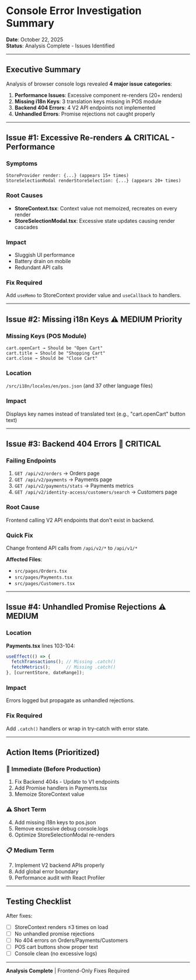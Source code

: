 # Console Error Investigation Summary

**Date**: October 22, 2025  
**Status**: Analysis Complete - Issues Identified

---

## Executive Summary

Analysis of browser console logs revealed **4 major issue categories**:
1. **Performance Issues**: Excessive component re-renders (20+ renders)
2. **Missing i18n Keys**: 3 translation keys missing in POS module  
3. **Backend 404 Errors**: 4 V2 API endpoints not implemented
4. **Unhandled Errors**: Promise rejections not caught properly

---

## Issue #1: Excessive Re-renders ⚠️ CRITICAL - Performance

### Symptoms
```
StoreProvider render: {...} (appears 15+ times)
StoreSelectionModal renderStoreSelection: {...} (appears 20+ times)
```

### Root Causes
- **StoreContext.tsx**: Context value not memoized, recreates on every render
- **StoreSelectionModal.tsx**: Excessive state updates causing render cascades

### Impact
- Sluggish UI performance
- Battery drain on mobile
- Redundant API calls

### Fix Required
Add `useMemo` to StoreContext provider value and `useCallback` to handlers.

---

## Issue #2: Missing i18n Keys ⚠️ MEDIUM Priority

### Missing Keys (POS Module)
```
cart.openCart → Should be "Open Cart"
cart.title → Should be "Shopping Cart"  
cart.close → Should be "Close Cart"
```

### Location
`/src/i18n/locales/en/pos.json` (and 37 other language files)

### Impact
Displays key names instead of translated text (e.g., "cart.openCart" button text)

---

## Issue #3: Backend 404 Errors 🔴 CRITICAL

### Failing Endpoints
1. `GET /api/v2/orders` → Orders page
2. `GET /api/v2/payments` → Payments page
3. `GET /api/v2/payments/stats` → Payments metrics
4. `GET /api/v2/identity-access/customers/search` → Customers page

### Root Cause
Frontend calling V2 API endpoints that don't exist in backend.

### Quick Fix
Change frontend API calls from `/api/v2/*` to `/api/v1/*`

**Affected Files**:
- `src/pages/Orders.tsx`
- `src/pages/Payments.tsx`
- `src/pages/Customers.tsx`

---

## Issue #4: Unhandled Promise Rejections ⚠️ MEDIUM

### Location
**Payments.tsx** lines 103-104:
```typescript
useEffect(() => {
  fetchTransactions(); // Missing .catch()
  fetchMetrics();      // Missing .catch()
}, [currentStore, dateRange]);
```

### Impact
Errors logged but propagate as unhandled rejections.

### Fix Required
Add `.catch()` handlers or wrap in try-catch with error state.

---

## Action Items (Prioritized)

### 🔴 Immediate (Before Production)
1. Fix Backend 404s - Update to V1 endpoints
2. Add Promise handlers in Payments.tsx
3. Memoize StoreContext value

### ⚠️ Short Term
4. Add missing i18n keys to pos.json
5. Remove excessive debug console.logs
6. Optimize StoreSelectionModal re-renders

### 📋 Medium Term
7. Implement V2 backend APIs properly
8. Add global error boundary
9. Performance audit with React Profiler

---

## Testing Checklist

After fixes:
- [ ] StoreContext renders ≤3 times on load
- [ ] No unhandled promise rejections
- [ ] No 404 errors on Orders/Payments/Customers
- [ ] POS cart buttons show proper text
- [ ] Console clean (no excessive logs)

---

**Analysis Complete** | Frontend-Only Fixes Required
